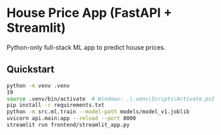 # House Price App (FastAPI + Streamlit)
 Python-only full-stack ML app to predict house prices.
 ## Quickstart
 ```bash
 python -m venv .venv
 19
source .venv/bin/activate  # Windows: .\.venv\Scripts\Activate.ps1
 pip install -r requirements.txt
 python -m src.ml.train --model-path models/model_v1.joblib
 uvicorn api.main:app --reload --port 8000
 streamlit run frontend/streamlit_app.py
